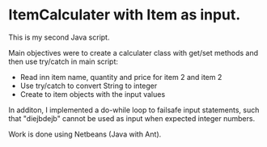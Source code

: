 # ItemCalculater with Item as input.

This is my second Java script.

Main objectives were to create a calculater class with get/set methods and then use try/catch in main script:
- Read inn item name, quantity and price for item 2 and item 2
- Use try/catch to convert String to integer
- Create to item objects with the input values

In additon, I implemented a do-while loop to failsafe input statements, such that "diejbdejb" cannot be used as input when expected integer numbers.

Work is done using Netbeans (Java with Ant).

